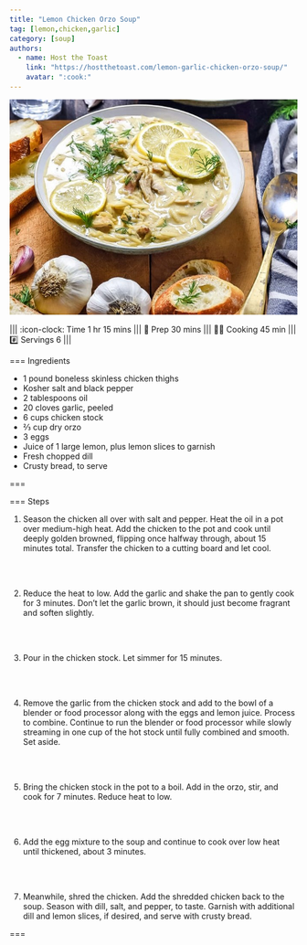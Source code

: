 ```yaml
---
title: "Lemon Chicken Orzo Soup"
tag: [lemon,chicken,garlic]
category: [soup]
authors:
  - name: Host the Toast
    link: "https://hostthetoast.com/lemon-garlic-chicken-orzo-soup/"
    avatar: ":cook:"
---
```


![](img/lemon-chicken-orzo.jpg)

||| :icon-clock: Time
1 hr 15 mins
||| :knife: Prep
30 mins
||| :cook: Cooking
45 min
||| :hash: Servings
6
|||


=== Ingredients

- 1 pound boneless skinless chicken thighs
- Kosher salt and black pepper
- 2 tablespoons oil
- 20 cloves garlic, peeled
- 6 cups chicken stock
- ⅔ cup dry orzo
- 3 eggs
- Juice of 1 large lemon, plus lemon slices to garnish
- Fresh chopped dill
- Crusty bread, to serve

===

=== Steps

1. Season the chicken all over with salt and pepper. Heat the oil in a pot over medium-high heat. Add the chicken to the pot and cook until deeply golden browned, flipping once halfway through, about 15 minutes total. Transfer the chicken to a cutting board and let cool.
<br>
<br>

2. Reduce the heat to low. Add the garlic and shake the pan to gently cook for 3 minutes. Don’t let the garlic brown, it should just become fragrant and soften slightly.
<br>
<br>

3. Pour in the chicken stock. Let simmer for 15 minutes.
<br>
<br>

4. Remove the garlic from the chicken stock and add to the bowl of a blender or food processor along with the eggs and lemon juice. Process to combine. Continue to run the blender or food processor while slowly streaming in one cup of the hot stock until fully combined and smooth. Set aside.
<br>
<br>

5. Bring the chicken stock in the pot to a boil. Add in the orzo, stir, and cook for 7 minutes. Reduce heat to low.
<br>
<br>

6. Add the egg mixture to the soup and continue to cook over low heat until thickened, about 3 minutes.
<br>
<br>

7. Meanwhile, shred the chicken. Add the shredded chicken back to the soup. Season with dill, salt, and pepper, to taste. Garnish with additional dill and lemon slices, if desired, and serve with crusty bread.

===
